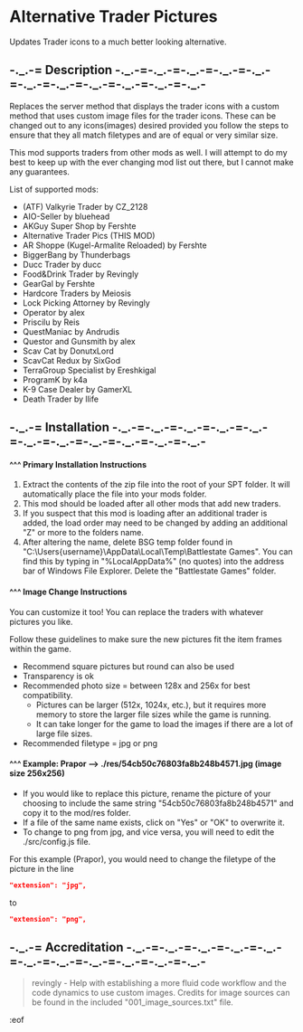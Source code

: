 # Alternative Trader Pictures
Updates Trader icons to a much better looking alternative.


## -.\_.-= Description -.\_.-=-.\_.-=-.\_.-=-.\_.-=-.\_.-=-.\_.-=-.\_.-=-.\_.-=-.\_.-=-.\_.-=-.\_.-
Replaces the server method that displays the trader icons with a custom method that uses custom image files for the trader icons. These can be changed out to any icons(images) desired provided you follow the steps to ensure that they all match filetypes and are of equal or very similar size.

This mod supports traders from other mods as well. I will attempt to do my best to keep up with the ever changing mod list out there, but I cannot make any guarantees.

List of supported mods:
  * (ATF) Valkyrie Trader by CZ_2128
  * AIO-Seller by bluehead
  * AKGuy Super Shop by Fershte
  * Alternative Trader Pics (THIS MOD)
  * AR Shoppe (Kugel-Armalite Reloaded) by Fershte
  * BiggerBang by Thunderbags
  * Ducc Trader by ducc
  * Food&Drink Trader by Revingly
  * GearGal by Fershte
  * Hardcore Traders by Meiosis
  * Lock Picking Attorney by Revingly
  * Operator by alex
  * Priscilu by Reis
  * QuestManiac by Andrudis
  * Questor and Gunsmith by alex
  * Scav Cat by DonutxLord
  * ScavCat Redux by SixGod
  * TerraGroup Specialist by Ereshkigal
  * ProgramK by k4a
  * K-9 Case Dealer by GamerXL
  * Death Trader by llife


## -.\_.-= Installation -.\_.-=-.\_.-=-.\_.-=-.\_.-=-.\_.-=-.\_.-=-.\_.-=-.\_.-=-.\_.-=-.\_.-=-.\_.-
#### ^^^ Primary Installation Instructions
  1. Extract the contents of the zip file into the root of your SPT folder. It will automatically place the file into your mods folder.
  2. This mod should be loaded after all other mods that add new traders.
  3. If you suspect that this mod is loading after an additional trader is added, the load order may need to be changed by adding an additional "Z" or more to the folders name.
  4. After altering the name, delete BSG temp folder found in "C:\Users\{username}\AppData\Local\Temp\Battlestate Games". You can find this by typing in "%LocalAppData%" (no quotes) into the address bar of Windows File Explorer. Delete the "Battlestate Games" folder.

#### ^^^ Image Change Instructions
You can customize it too! You can replace the traders with whatever pictures you like.

Follow these guidelines to make sure the new pictures fit the item frames within the game.
  * Recommend square pictures but round can also be used
  * Transparency is ok
  * Recommended photo size = between 128x and 256x for best compatibility.
    * Pictures can be larger (512x, 1024x, etc.), but it requires more memory to store the larger file sizes while the game is running.
    * It can take longer for the game to load the images if there are a lot of large file sizes.
  * Recommended filetype = jpg or png

#### ^^^ Example: Prapor --> ./res/54cb50c76803fa8b248b4571.jpg (image size 256x256)
  * If you would like to replace this picture, rename the picture of your choosing to include the same string "54cb50c76803fa8b248b4571" and copy it to the mod/res folder.
  * If a file of the same name exists, click on "Yes" or "OK" to overwrite it.
  * To change to png from jpg, and vice versa, you will need to edit the ./src/config.js file.

For this example (Prapor), you would need to change the filetype of the picture in the line
```json
"extension": "jpg",
```
to
```json
"extension": "png",
```


## -.\_.-= Accreditation -.\_.-=-.\_.-=-.\_.-=-.\_.-=-.\_.-=-.\_.-=-.\_.-=-.\_.-=-.\_.-=-.\_.-=-.\_.-
>revingly - Help with establishing a more fluid code workflow and the code dynamics to use custom images.
>Credits for image sources can be found in the included "001_image_sources.txt" file.

:eof